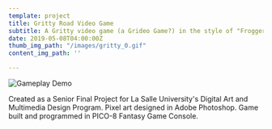 ```yaml
---
template: project
title: Gritty Road Video Game
subtitle: A Gritty video game (a Grideo Game?) in the style of "Frogger"
date: 2019-05-08T04:00:00Z
thumb_img_path: "/images/gritty_0.gif"
content_img_path: ''

---
```

![](/images/gritty_3.gif "Gameplay Demo")

Created as a Senior Final Project for La Salle University's Digital Art and Multimedia Design Program. Pixel art designed in Adobe Photoshop. Game built and programmed in PICO-8 Fantasy Game Console.